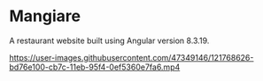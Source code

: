 # Mangiare

A restaurant website built using Angular version 8.3.19.

https://user-images.githubusercontent.com/47349146/121768626-bd76e100-cb7c-11eb-95f4-0ef5360e7fa6.mp4

